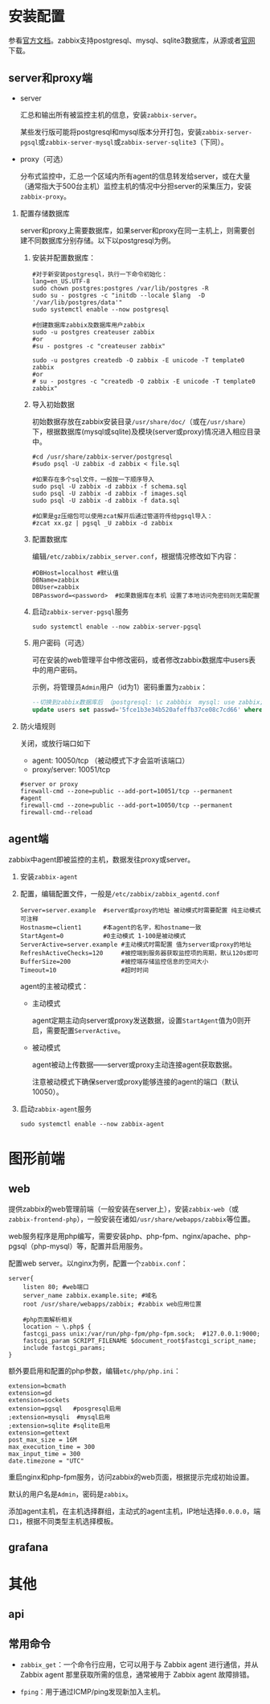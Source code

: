 # 安装配置

参看[官方文档](https://www.zabbix.com/documentation)。zabbix支持postgresql、mysql、sqlite3数据库，从源或者[官网](https://www.zabbix.com/download)下载。

## server和proxy端

- server

  汇总和输出所有被监控主机的信息，安装`zabbix-server`。

  某些发行版可能将postgresql和mysql版本分开打包，安装`zabbix-server-pgsql`或`zabbix-server-mysql`或`zabbix-server-sqlite3`（下同）。

- proxy（可选）

  分布式监控中，汇总一个区域内所有agent的信息转发给server，或在大量（通常指大于500台主机）监控主机的情况中分担server的采集压力，安装`zabbix-proxy`。

  

1. 配置存储数据库

   server和proxy上需要数据库，如果server和proxy在同一主机上，则需要创建不同数据库分别存储。以下以postgresql为例。

   1. 安装并配置数据库：

      ```shell
      #对于新安装postgresql，执行一下命令初始化：
      lang=en_US.UTF-8
      sudo chown postgres:postgres /var/lib/postgres -R
      sudo su - postgres -c "initdb --locale $lang  -D  '/var/lib/postgres/data'"
      sudo systemctl enable --now postgresql
      
      #创建数据库zabbix及数据库用户zabbix
      sudo -u postgres createuser zabbix
      #or
      #su - postgres -c "createuser zabbix"
      
      sudo -u postgres createdb -O zabbix -E unicode -T template0 zabbix
      #or
      # su - postgres -c "createdb -O zabbix -E unicode -T template0 zabbix"
      ```

   2. 导入初始数据

      初始数据存放在zabbix安装目录`/usr/share/doc/`（或在`/usr/share`）下，根据数据库(mysql或sqlite)及模块(server或proxy)情况进入相应目录中。

      ```shell
      #cd /usr/share/zabbix-server/postgresql
      #sudo psql -U zabbix -d zabbix < file.sql
      
      #如果存在多个sql文件，一般按一下顺序导入
      sudo psql -U zabbix -d zabbix -f schema.sql
      sudo psql -U zabbix -d zabbix -f images.sql
      sudo psql -U zabbix -d zabbix -f data.sql
      
      #如果是gz压缩包可以使用zcat解开后通过管道符传给pgsql导入：
      #zcat xx.gz | pgsql _U zabbix -d zabbix
      ```

   3. 配置数据库

      编辑`/etc/zabbix/zabbix_server.conf`，根据情况修改如下内容：

      ```shell
      #DBHost=localhost #默认值
      DBName=zabbix
      DBUser=zabbix
      DBPassword=<password>  #如果数据库在本机 设置了本地访问免密码则无需配置
      ```

   4. 启动`zabbix-server-pgsql`服务

      ```shell
      sudo systemctl enable --now zabbix-server-pgsql
      ```

   5. 用户密码（可选）

      可在安装的web管理平台中修改密码，或者修改zabbix数据库中users表中的用户密码。

      示例，将管理员`Admin`用户（id为1）密码重置为`zabbix`：

      ```sql
      --切换到zabbix数据库后 （postgresql: \c zabbbix  mysql: use zabbix;）
      update users set passwd='5fce1b3e34b520afeffb37ce08c7cd66' where userid='1';
      ```

2. 防火墙规则

   关闭，或放行端口如下

   - agent: 10050/tcp  （被动模式下才会监听该端口）
   - proxy/server: 10051/tcp

   ```shell
   #server or proxy
   firewall-cmd --zone=public --add-port=10051/tcp --permanent
   #agent
   firewall-cmd --zone=public --add-port=10050/tcp --permanent
   firewall-cmd--reload
   ```

## agent端

zabbix中agent即被监控的主机，数据发往proxy或server。

1. 安装`zabbix-agent`

2. 配置，编辑配置文件，一般是`/etc/zabbix/zabbix_agentd.conf`

   ```shell
   Server=server.example  #server或proxy的地址 被动模式时需要配置 纯主动模式可注释
   Hostnasme=client1      #本agent的名字，和hostname一致
   StartAgent=0           #0主动模式 1-100是被动模式
   ServerActive=server.example #主动模式时需配置 值为server或proxy的地址
   RefreshActiveChecks=120     #被控端到服务器获取监控项的周期，默认120s即可
   BufferSize=200              #被控端存储监控信息的空间大小
   Timeout=10                  #超时时间
   ```

   agent的主被动模式：

   - 主动模式

     agent定期主动向server或proxy发送数据，设置`StartAgent`值为0则开启，需要配置`ServerActive`。

   - 被动模式

     agent被动上传数据——server或proxy主动连接agent获取数据。

     注意被动模式下确保server或proxy能够连接的agent的端口（默认10050）。

3. 启动`zabbix-agent`服务

   ```shell
   sudo systemctl enable --now zabbix-agent
   ```

# 图形前端

## web

提供zabbix的web管理前端（一般安装在server上），安装`zabbix-web`（或`zabbix-frontend-php`），一般安装在诸如` /usr/share/webapps/zabbix `等位置。

web服务程序是用php编写，需要安装php、php-fpm、nginx/apache、php-pgsql（php-mysql）等，配置并启用服务。

配置web server。以nginx为例，配置一个`zabbix.conf`：

```nginx
server{
    listen 80; #web端口
    server_name zabbix.example.site; #域名
    root /usr/share/webapps/zabbix; #zabbix web应用位置
 
    #php页面解析相关
    location ~ \.php$ {
    fastcgi_pass unix:/var/run/php-fpm/php-fpm.sock;  #127.0.0.1:9000;
    fastcgi_param SCRIPT_FILENAME $document_root$fastcgi_script_name;
    include fastcgi_params;
}
```

额外要启用和配置的php参数，编辑`etc/php/php.ini`：

```shell
extension=bcmath
extension=gd
extension=sockets
extension=pgsql   #posgresql启用
;extension=mysqli  #mysql启用
;extension=sqlite #sqlite启用
extension=gettext
post_max_size = 16M
max_execution_time = 300
max_input_time = 300
date.timezone = "UTC"
```

重启nginx和php-fpm服务，访问zabbix的web页面，根据提示完成初始设置。

默认的用户名是`Admin`，密码是`zabbix`。

添加agent主机，在主机选择群组，主动式的agent主机，IP地址选择`0.0.0.0`，端口`1`，根据不同类型主机选择模板。

## grafana



# 其他

## api

## 

## 常用命令

- `zabbix_get`：一个命令行应用，它可以用于与 Zabbix agent 进行通信，并从 Zabbix agent 那里获取所需的信息，通常被用于 Zabbix agent 故障排错。

- `fping`：用于通过ICMP/ping发现新加入主机。


